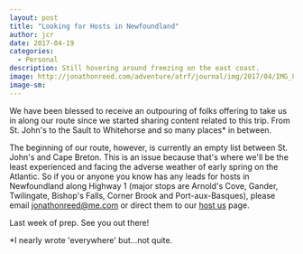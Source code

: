 ```yaml
---
layout: post
title: "Looking for Hosts in Newfoundland"
author: jcr
date: 2017-04-19
categories:
  - Personal
description: Still hovering around freezing on the east coast.
image: http://jonathonreed.com/adventure/atrf/journal/img/2017/04/IMG_8642-JCR-2000-web.jpg
image-sm:
---
```


We have been blessed to receive an outpouring of folks offering to take us in along our route since we started sharing content related to this trip. From St. John's to the Sault to Whitehorse and so many places* in between.

The beginning of our route, however, is currently an empty list between St. John's and Cape Breton. This is an issue because that's where we'll be the least experienced and facing the adverse weather of early spring on the Atlantic. So if you or anyone you know has any leads for hosts in Newfoundland along Highway 1 (major stops are Arnold's Cove, Gander, Twilingate, Bishop's Falls, Corner Brook and Port-aux-Basques), please email <a href="mailto:jonathonreed@me.com">jonathonreed@me.com</a> or direct them to our <a href="http://jonathonreed.com/adventure/atrf/host-us/">host us</a> page.

Last week of prep. See you out there!

*I nearly wrote 'everywhere' but&hellip;not quite.